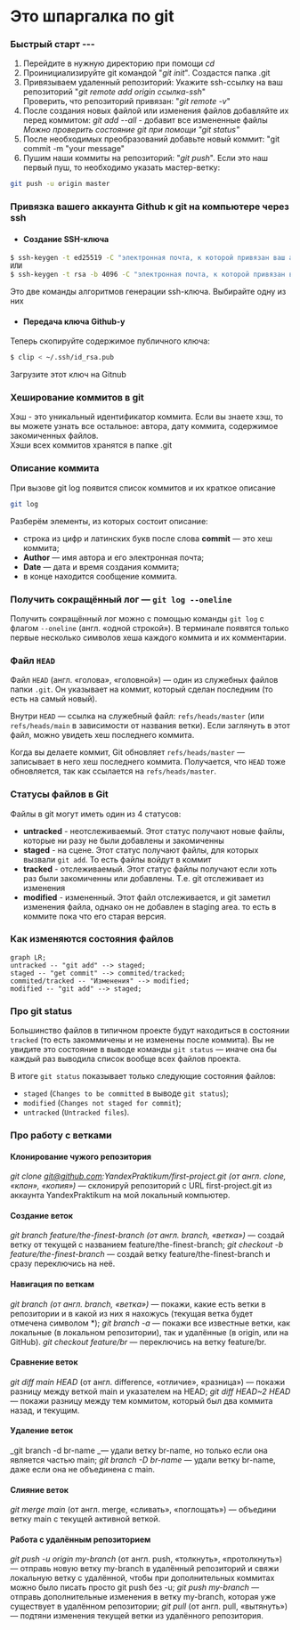 # Это шпаргалка по git


### Быстрый старт ---
1. Перейдите в нужную директорию при помощи *cd*
2. Проинициализируйте git командой "*git init*". Создастся папка .git
3. Привязываем удаленный репозиторий: Укажите ssh-ссылку на ваш репозиторий "*git remote add origin ссылка-ssh*"  
Проверить, что репозиторий привязан: "*git remote -v*"
4. После создания новых файлой или изменения файлов добавляйте их перед коммитом: *git add --all* - добавит все измененные файлы  
*Можно проверить состояние git при помощи "git status"*
5. После необходимых преобразований добавьте новый коммит:
"git commit -m "your message"
6. Пушим наши коммиты на репозиторий: "*git push*". 
Если это наш первый пуш, то необходимо указать мастер-ветку:
```bash
git push -u origin master
```  


### Привязка вашего аккаунта Github к git на компьютере через ssh
* #### Создание SSH-ключа  
```Bash
$ ssh-keygen -t ed25519 -C "электронная почта, к которой привязан ваш аккаунт на GitHub"
ИЛИ
$ ssh-keygen -t rsa -b 4096 -C "электронная почта, к которой привязан ваш аккаунт на GitHub"
```  
Это две команды алгоритмов генерации ssh-ключа. Выбирайте одну из них
* #### Передача ключа Github-у  
Теперь скопируйте содержимое публичного ключа:  
```Bash
$ clip < ~/.ssh/id_rsa.pub
```  
Загрузите этот ключ на Gitnub


### Хеширование коммитов в git   
Хэш - это уникальный идентификатор коммита. Если вы знаете хэш, то вы можете узнать все остальное: автора, дату коммита, содержимое закомиченных файлов.  
Хэши всех коммитов хранятся в папке .git


### Описание коммита
При вызове git log появится список коммитов и их краткое описание
```Bash
git log
```  
Разберём элементы, из которых состоит описание:

- строка из цифр и латинских букв после слова **commit** — это хеш коммита;
- **Author** — имя автора и его электронная почта;
- **Date** — дата и время создания коммита;
- в конце находится сообщение коммита.

### Получить сокращённый лог — `git log --oneline`

Получить сокращённый лог можно с помощью команды `git log` с флагом `--oneline` (англ. «одной строкой»). В терминале появятся только первые несколько символов хеша каждого коммита и их комментарии.

### Файл `HEAD`

Файл `HEAD` (англ. «голова», «головной») — один из служебных файлов папки `.git`. Он указывает на коммит, который сделан последним (то есть на самый новый).

Внутри `HEAD` — ссылка на служебный файл: `refs/heads/master` (или `refs/heads/main` в зависимости от названия ветки). Если заглянуть в этот файл, можно увидеть хеш последнего коммита.

Когда вы делаете коммит, Git обновляет `refs/heads/master` — записывает в него хеш последнего коммита. Получается, что `HEAD` тоже обновляется, так как ссылается на `refs/heads/master`.

### Статусы файлов в Git

Файлы в git могут иметь один из 4 статусов:
- **untracked** - неотслеживаемый. Этот статус получают новые файлы, которые ни разу не были добавлены и закомиченны
- **staged** - на сцене. Этот статус получают файлы, для которых вызвали `git add`. То есть файлы войдут в коммит
- **tracked** - отслеживаемый. Этот статус файлы получают если хоть раз были закомиченны или добавлены. Т.е. git отслеживает из изменения
- **modified** - измененный. Этот файл отслеживается, и git заметил изменения файла, однако он не добавлен в staging area. то есть в коммите пока что его старая версия.  


### Как изменяются состояния файлов

```mermaid
graph LR;
untracked -- "git add" --> staged;
staged -- "get commit" --> commited/tracked;
commited/tracked -- "Изменения" --> modified;
modified -- "git add" --> staged;

```

### Про git status

Большинство файлов в типичном проекте будут находиться в состоянии `tracked` (то есть закоммичены и не изменены после коммита). Вы не увидите это состояние в выводе команды `git status` — иначе она бы каждый раз выводила список вообще всех файлов проекта.

В итоге `git status` показывает только следующие состояния файлов:

- `staged` (`Changes to be committed` в выводе `git status`);
- `modified` (`Changes not staged for commit`);
- `untracked` (`Untracked files`).


### Про работу с ветками

#### Клонирование чужого репозитория

_git clone git@github.com:YandexPraktikum/first-project.git (от англ. clone, «клон», «копия»)_ — склонируй репозиторий с URL first-project.git из аккаунта YandexPraktikum на мой локальный компьютер.

#### Создание веток

_git branch feature/the-finest-branch (от англ. branch, «ветка»)_ — создай ветку от текущей с названием feature/the-finest-branch;
_git checkout -b feature/the-finest-branch_ — создай ветку feature/the-finest-branch и сразу переключись на неё.

#### Навигация по веткам
_git branch (от англ. branch, «ветка»)_ — покажи, какие есть ветки в репозитории и в какой из них я нахожусь (текущая ветка будет отмечена символом *);
_git branch -a_ — покажи все известные ветки, как локальные (в локальном репозитории), так и удалённые (в origin, или на GitHub).
_git checkout feature/br_ — переключись на ветку feature/br.

#### Сравнение веток
_git diff main HEAD_ (от англ. difference, «отличие», «разница») — покажи разницу между веткой main и указателем на HEAD;
_git diff HEAD~2 HEAD_ — покажи разницу между тем коммитом, который был два коммита назад, и текущим.

#### Удаление веток
_git branch -d br-name _— удали ветку br-name, но только если она является частью main;
_git branch -D br-name_ — удали ветку br-name, даже если она не объединена с main.

#### Слияние веток
_git merge main_ (от англ. merge, «сливать», «поглощать») — объедини ветку main с текущей активной веткой. 

#### Работа с удалённым репозиторием
_git push -u origin my-branch_ (от англ. push, «толкнуть», «протолкнуть») — отправь новую ветку my-branch в удалённый репозиторий и свяжи локальную ветку с удалённой, чтобы при дополнительных коммитах можно было писать просто git push без -u;
_git push my-branch_ — отправь дополнительные изменения в ветку my-branch, которая уже существует в удалённом репозитории;
_git pull_ (от англ. pull, «вытянуть») — подтяни изменения текущей ветки из удалённого репозитория.